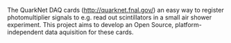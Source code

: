 The QuarkNet DAQ cards (http://quarknet.fnal.gov/) an easy way to register photomultiplier signals to e.g. read out scintillators in a small air shower experiment. This project aims to develop an Open Source, platform-independent data aquisition for these cards.